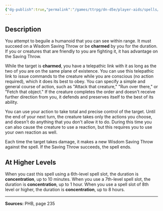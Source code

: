 ```yaml
---
{"dg-publish":true,"permalink":"/games/ttrpg/dn-d5e/player-aids/spells/level-5/dominate-person/","tags":["TTRPG/DND/5e","verbal","somatic","concentration"]}
---
```



## Description
You attempt to beguile a humanoid that you can see within range.
It must succeed on a Wisdom Saving Throw or be **charmed** by you for the duration.
If you or creatures that are friendly to you are fighting it, it has advantage on the Saving Throw.

While the target is **charmed**, you have a telepathic link with it as long as the two of you are on the same plane of existence.
You can use this telepathic link to issue commands to the creature while you are conscious (no action required), which it does its best to obey.
You can specify a simple and general course of action, such as "Attack that creature," "Run over there," or "Fetch that object."
If the creature completes the order and doesn't receive further direction from you, it defends and preserves itself to the best of its ability.

You can use your action to take total and precise control of the target.
Until the end of your next turn, the creature takes only the actions you choose, and doesn't do anything that you don't allow it to do.
During this time you can also cause the creature to use a reaction, but this requires you to use your own reaction as well.

Each time the target takes damage, it makes a new Wisdom Saving Throw against the spell.
If the Saving Throw succeeds, the spell ends.

## At Higher Levels
When you cast this spell using a 6th-level spell slot, the duration is **concentration**, up to 10 minutes.
When you use a 7th-level spell slot, the duration is **concentration**, up to 1 hour.
When you use a spell slot of 8th level or higher, the duration is **concentration**, up to 8 hours.

---

**Sources:** PHB, page 235
